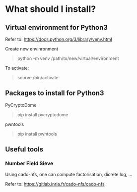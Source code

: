 # What should I install?

## Virtual environment for Python3
Refer to: https://docs.python.org/3/library/venv.html

Create new envinronment
> python -m venv /path/to/new/virtual/environment

To activate:
> sourve <venv>/bin/activate

## Packages to install for Python3

PyCryptoDome
> pip install pycryptodome

pwntools
> pip install pwntools

## Useful tools 

### Number Field Sieve
Using cado-nfs, one can compute factorisation, dicrete log, ...

Refer to: https://gitlab.inria.fr/cado-nfs/cado-nfs